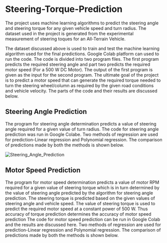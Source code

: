 # Steering-Torque-Prediction
The project uses machine learning algorithms to predict the steering angle and steering torque for any given vehicle speed and turn radius. The dataset used in the project is generated from the experimental measurement of steering toques for an All-Terrain Vehicle.

The dataset discussed above is used to train and test the machine learning algorithm used for the final predictions. Google Colab platform can used to run the code. The code is divided into two program files. The first program predicts the required steering angle and part two predicts the required motor speed (For a 500 W DC Motor). The output of the first program is given as the input for the second program. The ultimate goal of the project is to predict a motor speed that can generate the required torque needed to turn the steering wheel/column as required by the given road conditions and vehicle velocity. The parts of the code and their results are discussed below.

<h2>Steering Angle Prediction</h2>

The program for steering angle determination predicts a value of steering angle required for a given value of turn radius. The code for steering angle prediction was run in Google Colabe. Two methods of regression are used for prediction-Linear regression and Polynomial regression. The comparison of predictions made by both the methods is shown below.

![Steering_Angle_Prediction](https://user-images.githubusercontent.com/47554552/147251691-67318e86-7c8b-4310-9fc8-8722c0a3eddc.jpeg)

<h2>Motor Speed Prediction</h2>

The program for motor speed determination predicts a value of motor RPM required for a given value of steering torque which is in turn determined by the value of steering angle predicted by the algorithm for steering angle prediction. The steering torque is predicted based on the given values of steering angle and vehicle speed. The value of steering torque is used to predict the required motor speed at a constant power of 500 W. Thus accuracy of torque prediction determines the accuracy of motor speed prediction The code for motor speed prediction can be run in Google Colab and the results are discussed here. Two methods of regression are used for prediction-Linear regression and Polynomial regression. The comparison of predictions made by both the methods is shown below.

